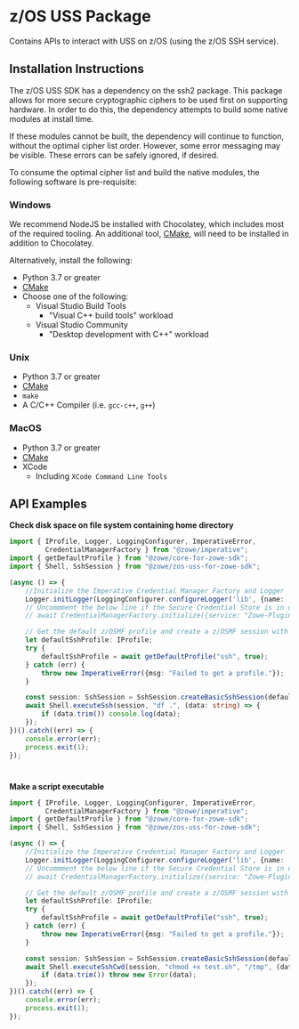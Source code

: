 # z/OS USS Package

Contains APIs to interact with USS on z/OS (using the z/OS SSH service).

## Installation Instructions

The z/OS USS SDK has a dependency on the ssh2 package. This package allows for more secure cryptographic ciphers to be used first on supporting hardware. In order to do this, the dependency attempts to build some native modules at install time.

If these modules cannot be built, the dependency will continue to function, without the optimal cipher list order. However, some error messaging may be visible. These errors can be safely ignored, if desired.

To consume the optimal cipher list and build the native modules, the following software is pre-requisite:

### Windows
We recommend NodeJS be installed with Chocolatey, which includes most of the required tooling. An additional tool, [CMake](https://cmake.org/download/), will need to be installed in addition to Chocolatey.

Alternatively, install the following:

- Python 3.7 or greater
- [CMake](https://cmake.org/download/)
- Choose one of the following:
  - Visual Studio Build Tools
    - "Visual C++ build tools" workload
  - Visual Studio Community
    - "Desktop development with C++" workload

### Unix
- Python 3.7 or greater
- [CMake](https://cmake.org/download/)
- `make`
- A C/C++ Compiler (i.e. `gcc-c++`, `g++`)

### MacOS
- Python 3.7 or greater
- [CMake](https://cmake.org/download/)
- XCode
  - Including `XCode Command Line Tools`

## API Examples

**Check disk space on file system containing home directory**

```typescript
import { IProfile, Logger, LoggingConfigurer, ImperativeError,
         CredentialManagerFactory } from "@zowe/imperative";
import { getDefaultProfile } from "@zowe/core-for-zowe-sdk";
import { Shell, SshSession } from "@zowe/zos-uss-for-zowe-sdk";

(async () => {
    //Initialize the Imperative Credential Manager Factory and Logger
    Logger.initLogger(LoggingConfigurer.configureLogger('lib', {name: 'test'}));
    // Uncommment the below line if the Secure Credential Store is in use
    // await CredentialManagerFactory.initialize({service: "Zowe-Plugin"});

    // Get the default z/OSMF profile and create a z/OSMF session with it
    let defaultSshProfile: IProfile;
    try {
        defaultSshProfile = await getDefaultProfile("ssh", true);
    } catch (err) {
        throw new ImperativeError({msg: "Failed to get a profile."});
    }

    const session: SshSession = SshSession.createBasicSshSession(defaultSshProfile);
    await Shell.executeSsh(session, "df .", (data: string) => {
        if (data.trim()) console.log(data);
    });
})().catch((err) => {
    console.error(err);
    process.exit(1);
});
```

#
**Make a script executable**

```typescript
import { IProfile, Logger, LoggingConfigurer, ImperativeError,
         CredentialManagerFactory } from "@zowe/imperative";
import { getDefaultProfile } from "@zowe/core-for-zowe-sdk";
import { Shell, SshSession } from "@zowe/zos-uss-for-zowe-sdk";

(async () => {
    //Initialize the Imperative Credential Manager Factory and Logger
    Logger.initLogger(LoggingConfigurer.configureLogger('lib', {name: 'test'}));
    // Uncommment the below line if the Secure Credential Store is in use
    // await CredentialManagerFactory.initialize({service: "Zowe-Plugin"});

    // Get the default z/OSMF profile and create a z/OSMF session with it
    let defaultSshProfile: IProfile;
    try {
        defaultSshProfile = await getDefaultProfile("ssh", true);
    } catch (err) {
        throw new ImperativeError({msg: "Failed to get a profile."});
    }

    const session: SshSession = SshSession.createBasicSshSession(defaultSshProfile);
    await Shell.executeSshCwd(session, "chmod +x test.sh", "/tmp", (data: string) => {
        if (data.trim()) throw new Error(data);
    });
})().catch((err) => {
    console.error(err);
    process.exit(1);
});
```
